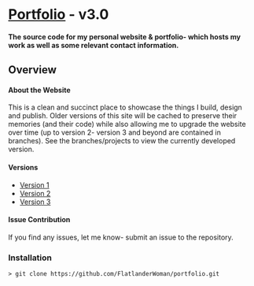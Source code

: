 # [Portfolio](http://bassi.li) - v3.0 
#### The source code for my personal website & portfolio- which hosts my work as well as some relevant contact information.

## Overview

#### About the Website
This is a clean and succinct place to showcase the things I build, design and publish. Older versions of this site will be cached to preserve their memories (and their code) while also allowing me to upgrade the website over time (up to version 2- version 3 and beyond are contained in branches). See the branches/projects to view the currently developed version.

#### Versions
- [Version 1](http://bassi.li/v1/)
- [Version 2](http://bassi.li/v2/)
- [Version 3](http://bassi.li/)

#### Issue Contribution
If you find any issues, let me know- submit an issue to the repository.

### Installation
```
> git clone https://github.com/FlatlanderWoman/portfolio.git
```
